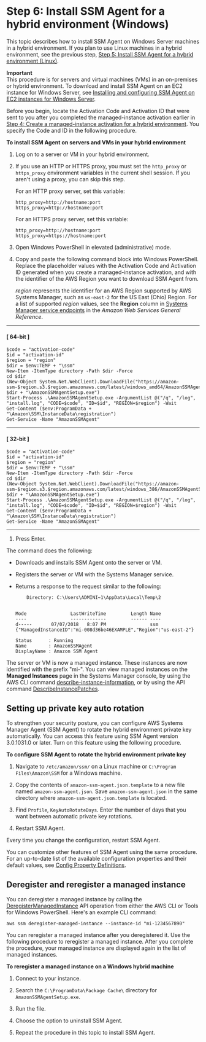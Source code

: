 # Step 6: Install SSM Agent for a hybrid environment \(Windows\)<a name="sysman-install-managed-win"></a>

This topic describes how to install SSM Agent on Windows Server machines in a hybrid environment\. If you plan to use Linux machines in a hybrid environment, see the previous step, [Step 5: Install SSM Agent for a hybrid environment \(Linux\)](sysman-install-managed-linux.md)\.

**Important**  
This procedure is for servers and virtual machines \(VMs\) in an on\-premises or hybrid environment\. To download and install SSM Agent on an EC2 instance for Windows Server, see [Installing and configuring SSM Agent on EC2 instances for Windows Server](sysman-install-ssm-win.md)\.

Before you begin, locate the Activation Code and Activation ID that were sent to you after you completed the managed\-instance activation earlier in [Step 4: Create a managed\-instance activation for a hybrid environment](sysman-managed-instance-activation.md)\. You specify the Code and ID in the following procedure\.

**To install SSM Agent on servers and VMs in your hybrid environment**

1. Log on to a server or VM in your hybrid environment\.

1. If you use an HTTP or HTTPS proxy, you must set the `http_proxy` or `https_proxy` environment variables in the current shell session\. If you aren't using a proxy, you can skip this step\.

   For an HTTP proxy server, set this variable:

   ```
   http_proxy=http://hostname:port
   https_proxy=http://hostname:port
   ```

   For an HTTPS proxy server, set this variable:

   ```
   http_proxy=http://hostname:port
   https_proxy=https://hostname:port
   ```

1. Open Windows PowerShell in elevated \(administrative\) mode\.

1. Copy and paste the following command block into Windows PowerShell\. Replace the placeholder values with the Activation Code and Activation ID generated when you create a managed\-instance activation, and with the identifier of the AWS Region you want to download SSM Agent from\.

   *region* represents the identifier for an AWS Region supported by AWS Systems Manager, such as `us-east-2` for the US East \(Ohio\) Region\. For a list of supported *region* values, see the **Region** column in [Systems Manager service endpoints](https://docs.aws.amazon.com/general/latest/gr/ssm.html#ssm_region) in the *Amazon Web Services General Reference*\.

------
#### [ 64\-bit ]

   ```
   $code = "activation-code"
   $id = "activation-id"
   $region = "region"
   $dir = $env:TEMP + "\ssm"
   New-Item -ItemType directory -Path $dir -Force
   cd $dir
   (New-Object System.Net.WebClient).DownloadFile("https://amazon-ssm-$region.s3.$region.amazonaws.com/latest/windows_amd64/AmazonSSMAgentSetup.exe", $dir + "\AmazonSSMAgentSetup.exe")
   Start-Process .\AmazonSSMAgentSetup.exe -ArgumentList @("/q", "/log", "install.log", "CODE=$code", "ID=$id", "REGION=$region") -Wait
   Get-Content ($env:ProgramData + "\Amazon\SSM\InstanceData\registration")
   Get-Service -Name "AmazonSSMAgent"
   ```

------
#### [ 32\-bit ]

   ```
   $code = "activation-code"
   $id = "activation-id"
   $region = "region"
   $dir = $env:TEMP + "\ssm"
   New-Item -ItemType directory -Path $dir -Force
   cd $dir
   (New-Object System.Net.WebClient).DownloadFile("https://amazon-ssm-$region.s3.$region.amazonaws.com/latest/windows_386/AmazonSSMAgentSetup.exe", $dir + "\AmazonSSMAgentSetup.exe")
   Start-Process .\AmazonSSMAgentSetup.exe -ArgumentList @("/q", "/log", "install.log", "CODE=$code", "ID=$id", "REGION=$region") -Wait
   Get-Content ($env:ProgramData + "\Amazon\SSM\InstanceData\registration")
   Get-Service -Name "AmazonSSMAgent"
   ```

------

1. Press Enter\.

The command does the following: 
+ Downloads and installs SSM Agent onto the server or VM\.
+ Registers the server or VM with the Systems Manager service\.
+ Returns a response to the request similar to the following:

  ```
      Directory: C:\Users\ADMINI~1\AppData\Local\Temp\2
  
  
  Mode                LastWriteTime         Length Name
  ----                -------------         ------ ----
  d-----       07/07/2018   8:07 PM                ssm
  {"ManagedInstanceID":"mi-008d36be46EXAMPLE","Region":"us-east-2"}
  
  Status      : Running
  Name        : AmazonSSMAgent
  DisplayName : Amazon SSM Agent
  ```

The server or VM is now a managed instance\. These instances are now identified with the prefix "mi\-"\. You can view managed instances on the **Managed Instances** page in the Systems Manager console, by using the AWS CLI command [describe\-instance\-information](https://docs.aws.amazon.com/cli/latest/reference/ssm/describe-instance-information.html), or by using the API command [DescribeInstancePatches](https://docs.aws.amazon.com/systems-manager/latest/APIReference/API_DescribeInstancePatches.html)\.

## Setting up private key auto rotation<a name="ssm-agent-hybrid-private-key-rotation-windows"></a>

To strengthen your security posture, you can configure AWS Systems Manager Agent \(SSM Agent\) to rotate the hybrid environment private key automatically\. You can access this feature using SSM Agent version 3\.0\.1031\.0 or later\. Turn on this feature using the following procedure\.

**To configure SSM Agent to rotate the hybrid environment private key**

1. Navigate to `/etc/amazon/ssm/` on a Linux machine or `C:\Program Files\Amazon\SSM` for a Windows machine\.

1. Copy the contents of `amazon-ssm-agent.json.template` to a new file named `amazon-ssm-agent.json`\. Save `amazon-ssm-agent.json` in the same directory where `amazon-ssm-agent.json.template` is located\.

1. Find `Profile`, `KeyAutoRotateDays`\. Enter the number of days that you want between automatic private key rotations\. 

1. Restart SSM Agent\.

Every time you change the configuration, restart SSM Agent\.

You can customize other features of SSM Agent using the same procedure\. For an up\-to\-date list of the available configuration properties and their default values, see [Config Property Definitions](https://github.com/aws/amazon-ssm-agent#config-property-definitions)\. 

## Deregister and reregister a managed instance<a name="systems-manager-install-managed-win-deregister-reregister"></a>

You can deregister a managed instance by calling the [DeregisterManagedInstance](https://docs.aws.amazon.com/systems-manager/latest/APIReference/API_DeregisterManagedInstance.html) API operation from either the AWS CLI or Tools for Windows PowerShell\. Here's an example CLI command:

`aws ssm deregister-managed-instance --instance-id "mi-1234567890"`

You can reregister a managed instance after you deregistered it\. Use the following procedure to reregister a managed instance\. After you complete the procedure, your managed instance are displayed again in the list of managed instances\.

**To reregister a managed instance on a Windows hybrid machine**

1. Connect to your instance\.

1. Search the `C:\ProgramData\Package Cache\` directory for `AmazonSSMAgentSetup.exe`\.

1. Run the file\.

1. Choose the option to uninstall SSM Agent\.

1. Repeat the procedure in this topic to install SSM Agent\. 
